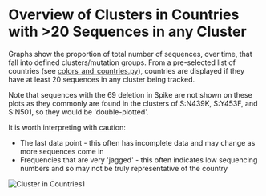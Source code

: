 # Overview of Clusters in Countries with >20 Sequences in any Cluster

Graphs show the proportion of total number of sequences, over time, that fall into defined clusters/mutation groups. 
From a pre-selected list of countries (see [colors_and_countries.py](scripts/colors_and_countries.py)), countries are displayed if they have at least 20 sequences in any cluster being tracked.

Note that sequences with the 69 deletion in Spike are not shown on these plots as they commonly are found in the clusters of S:N439K, S:Y453F, and S:N501, so they would be 'double-plotted'.

It is worth interpreting with caution:
- The last data point - this often has incomplete data and may change as more sequences come in
- Frequencies that are very 'jagged' - this often indicates low sequencing numbers and so may not be truly representative of the country

![Cluster in Countries](/overall_trends_figures/EUClusters_compare.png)1
